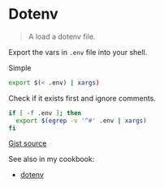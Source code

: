 # Dotenv

> A load a dotenv file.

Export the vars in `.env` file into your shell.

Simple

```sh
export $(< .env) | xargs)
```

Check if it exists first and ignore comments.

```sh
if [ -f .env ]; then
  export $(egrep -v '^#' .env | xargs)
fi
```

[Gist source](https://gist.github.com/judy2k/7656bfe3b322d669ef75364a46327836)

See also in my cookbook:

- [dotenv](https://github.com/MichaelCurrin/code-cookbook/blob/master/recipes/shell/dotenv.md)
